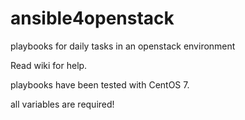 # ansible4openstack
playbooks for daily tasks in an openstack environment

Read wiki for help.

playbooks have been tested with CentOS 7.

all variables are required!
